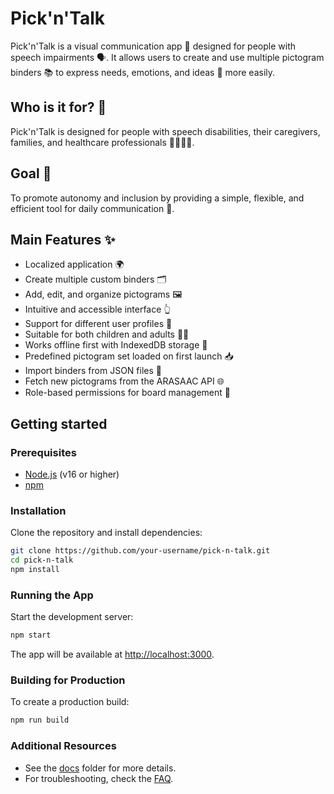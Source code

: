 # Pick'n'Talk

Pick'n'Talk is a visual communication app 📱 designed for people with speech impairments 🗣️. It allows users to create and use multiple pictogram binders 📚 to express needs, emotions, and ideas 💬 more easily.

## Who is it for? 🤔

Pick'n'Talk is designed for people with speech disabilities, their caregivers, families, and healthcare professionals 👨‍⚕️👩‍🏫.

## Goal 🎯

To promote autonomy and inclusion by providing a simple, flexible, and efficient tool for daily communication 🤝.

## Main Features ✨

- Localized application 🌍
- Create multiple custom binders 🗂️
- Add, edit, and organize pictograms 🖼️
- Intuitive and accessible interface 👆
- Support for different user profiles 👤
- Suitable for both children and adults 👶👵
- Works offline first with IndexedDB storage 📡
- Predefined pictogram set loaded on first launch 📥
- Import binders from JSON files 📂
- Fetch new pictograms from the ARASAAC API 🌐
- Role-based permissions for board management 🔐

## Getting started

### Prerequisites

- [Node.js](https://nodejs.org/) (v16 or higher)
- [npm](https://www.npmjs.com/)

### Installation

Clone the repository and install dependencies:

```bash
git clone https://github.com/your-username/pick-n-talk.git
cd pick-n-talk
npm install
```

### Running the App

Start the development server:

```bash
npm start
```

The app will be available at [http://localhost:3000](http://localhost:3000).

### Building for Production

To create a production build:

```bash
npm run build
```

### Additional Resources

- See the [docs](./docs) folder for more details.
- For troubleshooting, check the [FAQ](./FAQ.md).